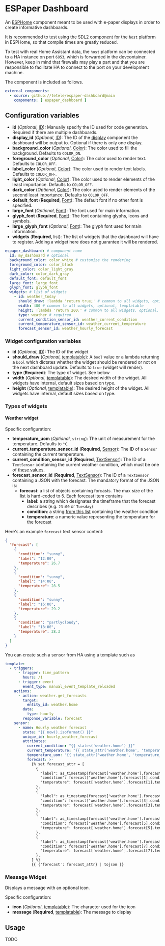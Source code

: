 # ESPaper Dashboard

An [ESPHome](http://esphome.io) component meant to be used with e-paper displays in order to create informative dashboards.

It is recommended to test using the [SDL2 component](https://esphome.io/components/display/sdl/#sdl) for the [`host` platform](https://esphome.io/components/host/) in ESPHome, so that compile times are greatly reduced.

To test with real Home Assistant data, the `host` platform can be connected to a HA instance on port `6053`, which is forwarded in the devcontainer. However, keep in mind that firewalls may play a part and that you are responsible to facilitate HA to connect to the port on your development machine.

The component is included as follows.

```yaml
external_components:
  - source: github://tetele/espaper-dashboard@main
    components: [ espaper_dashboard ]
```

## Configuration variables

- **id** (*Optional*, [ID](https://www.esphome.io/guides/configuration-types#config-id)): Manually specify the ID used for code generation. Required if there are multiple dashboards.
- **display_id** (*Optional*, [ID](https://www.esphome.io/guides/configuration-types#config-id)): The ID of the [display](https://www.esphome.io/components/display) component the dashboard will be output to. Optional if there is only one display.
- **background_color** (*Optional*, [Color](https://www.esphome.io/components/display/#color)): The color used to fill the background. Defaults to `COLOR_ON`.
- **foreground_color** (*Optional*, [Color](https://www.esphome.io/components/display/#color)): The color used to render text. Defaults to `COLOR_OFF`.
- **label_color** (*Optional*, [Color](https://www.esphome.io/components/display/#color)): The color used to render text labels. Defaults to `COLOR_OFF`.
- **light_color** (*Optional*, [Color](https://www.esphome.io/components/display/#color)): The color used to render elements of the least importance. Defaults to `COLOR_OFF`.
- **dark_color** (*Optional*, [Color](https://www.esphome.io/components/display/#color)): The color used to render elements of the second least importance. Defaults to `COLOR_OFF`.
- **default_font** (**Required**, [Font](https://www.esphome.io/components/font/)): The default font if no other font is specified.
- **large_font** (*Optional*, [Font](https://www.esphome.io/components/font/)): The font used for main information.
- **glyph_font** (**Required**, [Font](https://www.esphome.io/components/font/)): The font containing glyphs, icons and symbols.
- **large_glyph_font** (*Optional*, [Font](https://www.esphome.io/components/font/)): The glyph font used for main information.
- **widgets** (**Required**, list): The list of widgets that the dashboard will have to register. Adding a widget here does not guarantee it will be rendered.

```yaml
espaper_dashboard: # component name
  id: my_dashboard # optional
  background_color: color_white # customize the rendering
  foreground_color: color_black
  light_color: color_light_gray
  dark_color: color_dark_gray
  default_font: default_font
  large_font: large_font
  glyph_font: glyph_font
  widgets: # list of widgets
    - id: weather_today
      should_draw: !lambda 'return true;' # common to all widgets, optional, defaults to true
      width: 480 # common to all widgets, optional, templatable
      height: !lambda 'return 200;' # common to all widgets, optional, templatable
      type: weather # required
      current_condition_sensor_id: weather_current_condition
      current_temperature_sensor_id: weather_current_temperature
      forecast_sensor_id: weather_hourly_forecast
```

### Widget configuration variables

- **id** (*Optional*, [ID](https://www.esphome.io/guides/configuration-types#config-id)): The ID of the widget
- **should_draw** (*Optional*, [templatable](https://esphome.io/automations/templates#config-templatable)): A `bool` value or a lambda returning a `bool` which dictates whether the widget should be rendered or not on the next dashboard update. Defaults to `true` (widget will render).
- **type** (**Required**): The type of widget. See below
- **width** (*Optional*, [templatable](https://esphome.io/automations/templates#config-templatable)): The desired width of the widget. All widgets have internal, default sizes based on type.
- **height** (*Optional*, [templatable](https://esphome.io/automations/templates#config-templatable)): The desired height of the widget. All widgets have internal, default sizes based on type.

### Types of widgets

#### Weather widget

Specific configuration:

- **temperature_uom** (*Optional*, `string`): The unit of measurement for the temperature. Defaults to `°C`.
- **current_temperature_sensor_id** (**Required**, [Sensor](https://esphome.io/components/sensor/)): The ID of a `Sensor` containing the current temperature.
- **current_condition_sensor_id** (**Required**, [TextSensor](https://esphome.io/components/text_sensor)): The ID of a `TextSensor` containing the current weather condition, which must be one of [these values](https://developers.home-assistant.io/docs/core/entity/weather#recommended-values-for-state-and-condition).
- **forecast_sensor_id** (**Required**, [TextSensor](https://esphome.io/components/text_sensor)): The ID of a `TextSensor` containing a JSON with the forecast. The mandatory format of the JSON is:
  - **forecast**: a list of objects containing forcasts. The max size of the list is hard-coded to 5. Each forecast item contains
    - **label**: a string which designates the timeframe that the forecast describes (e.g. `23:00` or `Tuesday`)
    - **condition**: a string [from this list](https://developers.home-assistant.io/docs/core/entity/weather#recommended-values-for-state-and-condition) containing the weather condition
    - **temperature**: a numeric value representing the temperature for the forecast

Here's an example `forecast` text sensor content:

```json
{
  "forecast": [
    {
      "condition": "sunny",
      "label": "12:00",
      "temperature": 26.7
    },
    {
      "condition": "sunny",
      "label": "14:00",
      "temperature": 28.5
    },
    {
      "condition": "sunny",
      "label": "16:00",
      "temperature": 29.2
    },
    {
      "condition": "partlycloudy",
      "label": "18:00",
      "temperature": 28.3
    }
  ]
}
```

You can create such a sensor from HA using a template such as

```yaml
template:
  - triggers:
      - trigger: time_pattern
        hours: /1
      - trigger: event
        event_type: manual_event_template_reloaded
    actions:
      - action: weather.get_forecasts
        target:
          entity_id: weather.home
        data:
          type: hourly
        response_variable: forecast
    sensor:
      - name: Hourly weather forecast
        state: "{{ now().isoformat() }}"
        unique_id: hourly_weather_forecast
        attributes:
          current_condition: "{{ states('weather.home') }}"
          current_temperature: "{{ state_attr('weather.home', 'temperature') }}"
          temperature_uom: "{{ state_attr('weather.home', 'temperature_unit') }}"
          forecast: >-
            {% set forecast_attr = [
              {
                "label": as_timestamp(forecast['weather.home'].forecast[1].datetime) | timestamp_custom("%H:00"),
                "condition": forecast['weather.home'].forecast[1].condition,
                "temperature": forecast['weather.home'].forecast[1].temperature,
              },
              {
                "label": as_timestamp(forecast['weather.home'].forecast[3].datetime) | timestamp_custom("%H:00"),
                "condition": forecast['weather.home'].forecast[3].condition,
                "temperature": forecast['weather.home'].forecast[3].temperature,
              },
              {
                "label": as_timestamp(forecast['weather.home'].forecast[5].datetime) | timestamp_custom("%H:00"),
                "condition": forecast['weather.home'].forecast[5].condition,
                "temperature": forecast['weather.home'].forecast[5].temperature,
              },
              {
                "label": as_timestamp(forecast['weather.home'].forecast[7].datetime) | timestamp_custom("%H:00"),
                "condition": forecast['weather.home'].forecast[7].condition,
                "temperature": forecast['weather.home'].forecast[7].temperature,
              },
            ] %}
            {{ {'forecast': forecast_attr} | tojson }}
```

### Message Widget

Displays a message with an optional icon.

Specific configuration:

- **icon** (*Optional*, [templatable](https://esphome.io/automations/templates#config-templatable)): The character used for the icon
- **message** (**Required**, [templatable](https://esphome.io/automations/templates#config-templatable)): The message to display


## Usage

TODO
